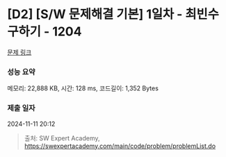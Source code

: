 # [D2] [S/W 문제해결 기본] 1일차 - 최빈수 구하기 - 1204 

[문제 링크](https://swexpertacademy.com/main/code/problem/problemDetail.do?contestProbId=AV13zo1KAAACFAYh) 

### 성능 요약

메모리: 22,888 KB, 시간: 128 ms, 코드길이: 1,352 Bytes

### 제출 일자

2024-11-11 20:12



> 출처: SW Expert Academy, https://swexpertacademy.com/main/code/problem/problemList.do